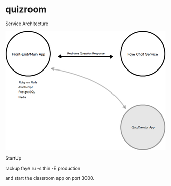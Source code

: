quizroom
========

Service Architecture

![Alt text](/app/assets/images/service_map.png)

StartUp

rackup faye.ru -s thin -E production

and start the classroom app on port 3000.

